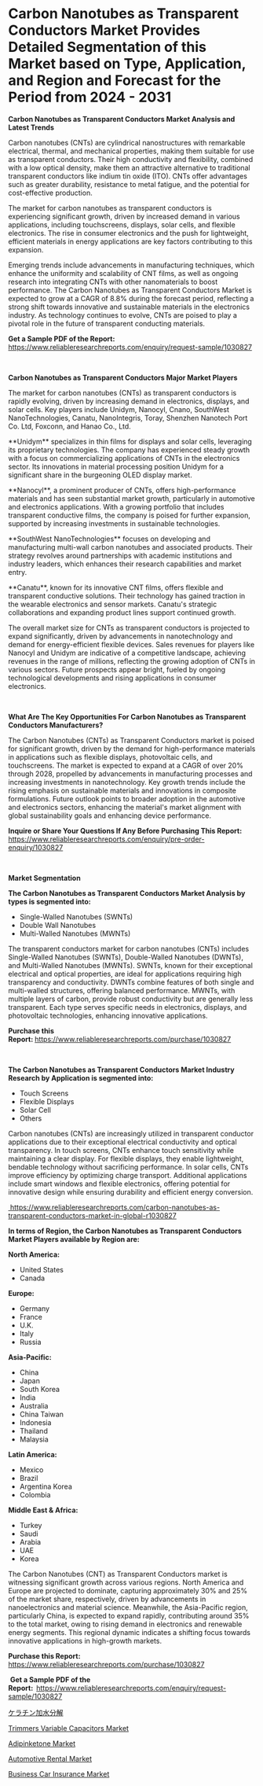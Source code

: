 <p><h1>Carbon Nanotubes as Transparent Conductors Market Provides Detailed Segmentation of this Market based on Type, Application, and Region and Forecast for the Period from 2024 - 2031</h1></p><p><strong>Carbon Nanotubes as Transparent Conductors Market Analysis and Latest Trends</strong></p>
<p><p>Carbon nanotubes (CNTs) are cylindrical nanostructures with remarkable electrical, thermal, and mechanical properties, making them suitable for use as transparent conductors. Their high conductivity and flexibility, combined with a low optical density, make them an attractive alternative to traditional transparent conductors like indium tin oxide (ITO). CNTs offer advantages such as greater durability, resistance to metal fatigue, and the potential for cost-effective production.</p><p>The market for carbon nanotubes as transparent conductors is experiencing significant growth, driven by increased demand in various applications, including touchscreens, displays, solar cells, and flexible electronics. The rise in consumer electronics and the push for lightweight, efficient materials in energy applications are key factors contributing to this expansion. </p><p>Emerging trends include advancements in manufacturing techniques, which enhance the uniformity and scalability of CNT films, as well as ongoing research into integrating CNTs with other nanomaterials to boost performance. The Carbon Nanotubes as Transparent Conductors Market is expected to grow at a CAGR of 8.8% during the forecast period, reflecting a strong shift towards innovative and sustainable materials in the electronics industry. As technology continues to evolve, CNTs are poised to play a pivotal role in the future of transparent conducting materials.</p></p>
<p><strong>Get a Sample PDF of the Report:&nbsp;</strong> <a href="https://www.reliableresearchreports.com/enquiry/request-sample/1030827">https://www.reliableresearchreports.com/enquiry/request-sample/1030827</a></p>
<p>&nbsp;</p>
<p><strong>Carbon Nanotubes as Transparent Conductors Major Market Players</strong></p>
<p><p>The market for carbon nanotubes (CNTs) as transparent conductors is rapidly evolving, driven by increasing demand in electronics, displays, and solar cells. Key players include Unidym, Nanocyl, Cnano, SouthWest NanoTechnologies, Canatu, NanoIntegris, Toray, Shenzhen Nanotech Port Co. Ltd, Foxconn, and Hanao Co., Ltd.</p><p>**Unidym** specializes in thin films for displays and solar cells, leveraging its proprietary technologies. The company has experienced steady growth with a focus on commercializing applications of CNTs in the electronics sector. Its innovations in material processing position Unidym for a significant share in the burgeoning OLED display market.</p><p>**Nanocyl**, a prominent producer of CNTs, offers high-performance materials and has seen substantial market growth, particularly in automotive and electronics applications. With a growing portfolio that includes transparent conductive films, the company is poised for further expansion, supported by increasing investments in sustainable technologies.</p><p>**SouthWest NanoTechnologies** focuses on developing and manufacturing multi-wall carbon nanotubes and associated products. Their strategy revolves around partnerships with academic institutions and industry leaders, which enhances their research capabilities and market entry.</p><p>**Canatu**, known for its innovative CNT films, offers flexible and transparent conductive solutions. Their technology has gained traction in the wearable electronics and sensor markets. Canatu's strategic collaborations and expanding product lines support continued growth.</p><p>The overall market size for CNTs as transparent conductors is projected to expand significantly, driven by advancements in nanotechnology and demand for energy-efficient flexible devices. Sales revenues for players like Nanocyl and Unidym are indicative of a competitive landscape, achieving revenues in the range of millions, reflecting the growing adoption of CNTs in various sectors. Future prospects appear bright, fueled by ongoing technological developments and rising applications in consumer electronics.</p></p>
<p>&nbsp;</p>
<p><strong>What Are The Key Opportunities For Carbon Nanotubes as Transparent Conductors Manufacturers?</strong></p>
<p><p>The Carbon Nanotubes (CNTs) as Transparent Conductors market is poised for significant growth, driven by the demand for high-performance materials in applications such as flexible displays, photovoltaic cells, and touchscreens. The market is expected to expand at a CAGR of over 20% through 2028, propelled by advancements in manufacturing processes and increasing investments in nanotechnology. Key growth trends include the rising emphasis on sustainable materials and innovations in composite formulations. Future outlook points to broader adoption in the automotive and electronics sectors, enhancing the material's market alignment with global sustainability goals and enhancing device performance.</p></p>
<p><strong>Inquire or Share Your Questions If Any Before Purchasing This Report:</strong> <a href="https://www.reliableresearchreports.com/enquiry/pre-order-enquiry/1030827">https://www.reliableresearchreports.com/enquiry/pre-order-enquiry/1030827</a></p>
<p>&nbsp;</p>
<p><strong>Market Segmentation</strong></p>
<p><strong>The Carbon Nanotubes as Transparent Conductors Market Analysis by types is segmented into:</strong></p>
<p><ul><li>Single-Walled Nanotubes (SWNTs)</li><li>Double Wall Nanotubes</li><li>Multi-Walled Nanotubes (MWNTs)</li></ul></p>
<p><p>The transparent conductors market for carbon nanotubes (CNTs) includes Single-Walled Nanotubes (SWNTs), Double-Walled Nanotubes (DWNTs), and Multi-Walled Nanotubes (MWNTs). SWNTs, known for their exceptional electrical and optical properties, are ideal for applications requiring high transparency and conductivity. DWNTs combine features of both single and multi-walled structures, offering balanced performance. MWNTs, with multiple layers of carbon, provide robust conductivity but are generally less transparent. Each type serves specific needs in electronics, displays, and photovoltaic technologies, enhancing innovative applications.</p></p>
<p><strong>Purchase this Report:&nbsp;</strong><a href="https://www.reliableresearchreports.com/purchase/1030827">https://www.reliableresearchreports.com/purchase/1030827</a></p>
<p>&nbsp;</p>
<p><strong>The Carbon Nanotubes as Transparent Conductors Market Industry Research by Application is segmented into:</strong></p>
<p><ul><li>Touch Screens</li><li>Flexible Displays</li><li>Solar Cell</li><li>Others</li></ul></p>
<p><p>Carbon nanotubes (CNTs) are increasingly utilized in transparent conductor applications due to their exceptional electrical conductivity and optical transparency. In touch screens, CNTs enhance touch sensitivity while maintaining a clear display. For flexible displays, they enable lightweight, bendable technology without sacrificing performance. In solar cells, CNTs improve efficiency by optimizing charge transport. Additional applications include smart windows and flexible electronics, offering potential for innovative design while ensuring durability and efficient energy conversion.</p></p>
<p><a href="https://www.reliableresearchreports.com/carbon-nanotubes-as-transparent-conductors-market-in-global-r1030827">&nbsp;https://www.reliableresearchreports.com/carbon-nanotubes-as-transparent-conductors-market-in-global-r1030827</a></p>
<p><strong>In terms of Region, the Carbon Nanotubes as Transparent Conductors Market Players available by Region are:</strong></p>
<p>
    <p> <strong> North America: </strong>
        <ul>
            <li>United States</li>
            <li>Canada</li>
        </ul>
        </p> 
    <p> <strong> Europe: </strong>
        <ul>
            <li>Germany</li>
            <li>France</li>
            <li>U.K.</li>
            <li>Italy</li>
            <li>Russia</li>
        </ul>
        </p> 
    <p> <strong> Asia-Pacific: </strong>
        <ul>
            <li>China</li>
            <li>Japan</li>
            <li>South Korea</li>
            <li>India</li>
            <li>Australia</li>
            <li>China Taiwan</li>
            <li>Indonesia</li>
            <li>Thailand</li>
            <li>Malaysia</li>
        </ul>
        </p> 
    <p> <strong> Latin America: </strong>
        <ul>
            <li>Mexico</li>
            <li>Brazil</li>
            <li>Argentina Korea</li>
            <li>Colombia</li>
        </ul>
        </p> 
    <p> <strong> Middle East & Africa: </strong>
        <ul>
            <li>Turkey</li>
            <li>Saudi</li>
            <li>Arabia</li>
            <li>UAE</li>
            <li>Korea</li>
        </ul>
    </p>
    </p>
<p><p>The Carbon Nanotubes (CNT) as Transparent Conductors market is witnessing significant growth across various regions. North America and Europe are projected to dominate, capturing approximately 30% and 25% of the market share, respectively, driven by advancements in nanoelectronics and material science. Meanwhile, the Asia-Pacific region, particularly China, is expected to expand rapidly, contributing around 35% to the total market, owing to rising demand in electronics and renewable energy segments. This regional dynamic indicates a shifting focus towards innovative applications in high-growth markets.</p></p>
<p><strong>Purchase this Report: </strong><a href="https://www.reliableresearchreports.com/purchase/1030827">https://www.reliableresearchreports.com/purchase/1030827</a></p>
<p>&nbsp;<strong>Get a Sample PDF of the Report:&nbsp;&nbsp;</strong><a href="https://www.reliableresearchreports.com/enquiry/request-sample/1030827">https://www.reliableresearchreports.com/enquiry/request-sample/1030827</a></p>
<p><strong></strong></p>
<p><p><a href="https://medium.com/@alenaieme/%E3%82%B1%E3%83%A9%E3%83%81%E3%83%B3%E5%8A%A0%E6%B0%B4%E5%88%86%E8%A7%A3%E5%B8%82%E5%A0%B4%E3%81%AE%E4%BA%88%E6%B8%AC-2024%E5%B9%B4%E3%81%8B%E3%82%892031%E5%B9%B4%E3%81%BE%E3%81%A7%E3%81%AE%E3%82%B0%E3%83%AD%E3%83%BC%E3%83%90%E3%83%AB%E5%B8%82%E5%A0%B4%E3%81%AE%E3%83%88%E3%83%AC%E3%83%B3%E3%83%89%E3%81%A8%E5%88%86%E6%9E%90-103%E3%83%9A%E3%83%BC%E3%82%B8%E3%81%AB%E3%82%8F%E3%81%9F%E3%81%A3%E3%81%A6%E6%8E%B2%E8%BC%89-2d7630ee8e5d">ケラチン加水分解</a></p><p><a href="https://github.com/ChiragRP21/Market-Research-Report-List-6/blob/main/trimmers-variable-capacitors-market.md">Trimmers Variable Capacitors Market</a></p><p><a href="https://issuu.com/reportprime-2/docs/adipinketone-market-size-2030.pptx_2e429266910e33">Adipinketone Market</a></p><p><a href="https://www.linkedin.com/pulse/automotive-rental-market-size-growth-industry-analysis-mkpxe?trackingId=MGKLTwUkS160siqOruV5cg%3D%3D">Automotive Rental Market</a></p><p><a href="https://www.linkedin.com/pulse/global-business-car-insurance-market-size-share-analysis--2wpnc?trackingId=a1AulPAvSx2UhPKVAwdJeg%3D%3D">Business Car Insurance Market</a></p></p>